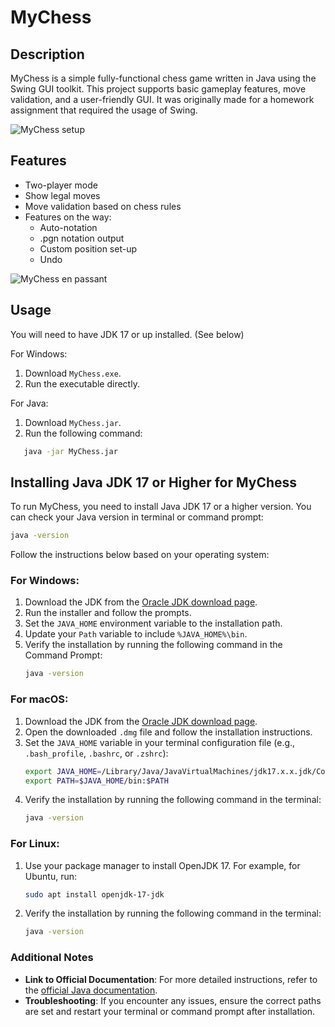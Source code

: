 # MyChess

## Description
MyChess is a simple fully-functional chess game written in Java using the Swing GUI toolkit. This project supports basic gameplay features, move validation, and a user-friendly GUI.
It was originally made for a homework assignment that required the usage of Swing.

![MyChess setup](https://github.com/user-attachments/assets/83dc172b-de8b-477b-b7ca-482ed8bf8d13)

## Features
- Two-player mode
- Show legal moves
- Move validation based on chess rules
- Features on the way:
    - Auto-notation
    - .pgn notation output
    - Custom position set-up
    - Undo

![MyChess en passant](https://github.com/user-attachments/assets/851fff92-a19d-4ca6-a638-96bf8e926ae9)

## Usage
You will need to have JDK 17 or up installed. (See below)

For Windows:
1. Download `MyChess.exe`.
2. Run the executable directly.

For Java:
1. Download `MyChess.jar`.
2. Run the following command:
```bash
   java -jar MyChess.jar
```

## Installing Java JDK 17 or Higher for MyChess

To run MyChess, you need to install Java JDK 17 or a higher version. 
You can check your Java version in terminal or command prompt:
```bash
java -version
```
Follow the instructions below based on your operating system:

### For Windows:
1. Download the JDK from the [Oracle JDK download page](https://www.oracle.com/java/technologies/javase/jdk17-archive-downloads.html).
2. Run the installer and follow the prompts.
3. Set the `JAVA_HOME` environment variable to the installation path.
4. Update your `Path` variable to include `%JAVA_HOME%\bin`.
5. Verify the installation by running the following command in the Command Prompt:
   ```bash
   java -version
   ```

### For macOS:
1. Download the JDK from the [Oracle JDK download page](https://www.oracle.com/java/technologies/javase/jdk17-archive-downloads.html).
2. Open the downloaded `.dmg` file and follow the installation instructions.
3. Set the `JAVA_HOME` variable in your terminal configuration file (e.g., `.bash_profile`, `.bashrc`, or `.zshrc`):
   ```bash
   export JAVA_HOME=/Library/Java/JavaVirtualMachines/jdk17.x.x.jdk/Contents/Home
   export PATH=$JAVA_HOME/bin:$PATH
   ```
4. Verify the installation by running the following command in the terminal:
   ```bash
   java -version
   ```

### For Linux:
1. Use your package manager to install OpenJDK 17. For example, for Ubuntu, run:
   ```bash
   sudo apt install openjdk-17-jdk
   ```
2. Verify the installation by running the following command in the terminal:
   ```bash
   java -version
   ```

### Additional Notes
- **Link to Official Documentation**: For more detailed instructions, refer to the [official Java documentation](https://www.oracle.com/java/technologies/javase/jdk17-archive-downloads.html).
- **Troubleshooting**: If you encounter any issues, ensure the correct paths are set and restart your terminal or command prompt after installation.
